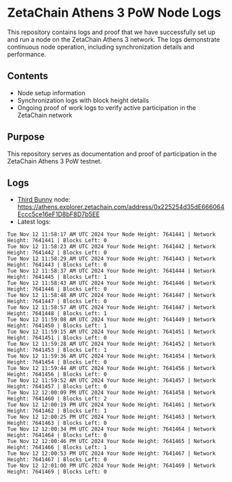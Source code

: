 # ZetaChain Athens 3 PoW Node Logs
This repository contains logs and proof that we have successfully set up and run a node on the ZetaChain Athens 3 network. The logs demonstrate continuous node operation, including synchronization details and performance.

## Contents
- Node setup information
- Synchronization logs with block height details
- Ongoing proof of work logs to verify active participation in the ZetaChain network

## Purpose
This repository serves as documentation and proof of participation in the ZetaChain Athens 3 PoW testnet.

## Logs

- [Third Bunny](https://thirdbunny.xyz/) node: https://athens.explorer.zetachain.com/address/0x225254d35dE666064Eccc5ce16eF1D8bF8D7b5EE
- Latest logs:
```
Tue Nov 12 11:58:17 AM UTC 2024 Your Node Height: 7641441 | Network Height: 7641441 | Blocks Left: 0
Tue Nov 12 11:58:23 AM UTC 2024 Your Node Height: 7641442 | Network Height: 7641442 | Blocks Left: 0
Tue Nov 12 11:58:29 AM UTC 2024 Your Node Height: 7641443 | Network Height: 7641443 | Blocks Left: 0
Tue Nov 12 11:58:37 AM UTC 2024 Your Node Height: 7641444 | Network Height: 7641445 | Blocks Left: 1
Tue Nov 12 11:58:43 AM UTC 2024 Your Node Height: 7641446 | Network Height: 7641446 | Blocks Left: 0
Tue Nov 12 11:58:48 AM UTC 2024 Your Node Height: 7641447 | Network Height: 7641447 | Blocks Left: 0
Tue Nov 12 11:58:57 AM UTC 2024 Your Node Height: 7641447 | Network Height: 7641448 | Blocks Left: 1
Tue Nov 12 11:59:08 AM UTC 2024 Your Node Height: 7641449 | Network Height: 7641450 | Blocks Left: 1
Tue Nov 12 11:59:15 AM UTC 2024 Your Node Height: 7641451 | Network Height: 7641451 | Blocks Left: 0
Tue Nov 12 11:59:28 AM UTC 2024 Your Node Height: 7641452 | Network Height: 7641453 | Blocks Left: 1
Tue Nov 12 11:59:36 AM UTC 2024 Your Node Height: 7641454 | Network Height: 7641454 | Blocks Left: 0
Tue Nov 12 11:59:44 AM UTC 2024 Your Node Height: 7641456 | Network Height: 7641456 | Blocks Left: 0
Tue Nov 12 11:59:52 AM UTC 2024 Your Node Height: 7641457 | Network Height: 7641457 | Blocks Left: 0
Tue Nov 12 12:00:09 PM UTC 2024 Your Node Height: 7641458 | Network Height: 7641460 | Blocks Left: 2
Tue Nov 12 12:00:19 PM UTC 2024 Your Node Height: 7641461 | Network Height: 7641462 | Blocks Left: 1
Tue Nov 12 12:00:25 PM UTC 2024 Your Node Height: 7641463 | Network Height: 7641463 | Blocks Left: 0
Tue Nov 12 12:00:34 PM UTC 2024 Your Node Height: 7641464 | Network Height: 7641464 | Blocks Left: 0
Tue Nov 12 12:00:46 PM UTC 2024 Your Node Height: 7641465 | Network Height: 7641466 | Blocks Left: 1
Tue Nov 12 12:00:53 PM UTC 2024 Your Node Height: 7641467 | Network Height: 7641467 | Blocks Left: 0
Tue Nov 12 12:01:00 PM UTC 2024 Your Node Height: 7641469 | Network Height: 7641469 | Blocks Left: 0
```
